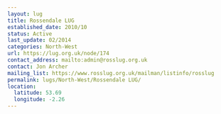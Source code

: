 ```yaml
---
layout: lug
title: Rossendale LUG
established_date: 2010/10
status: Active
last_update: 02/2014
categories: North-West
url: https://lug.org.uk/node/174
contact_address: mailto:admin@rosslug.org.uk
contact: Jon Archer
mailing_list: https://www.rosslug.org.uk/mailman/listinfo/rosslug
permalink: lugs/North-West/Rossendale LUG/
location:
  latitude: 53.69
  longitude: -2.26
---
```


